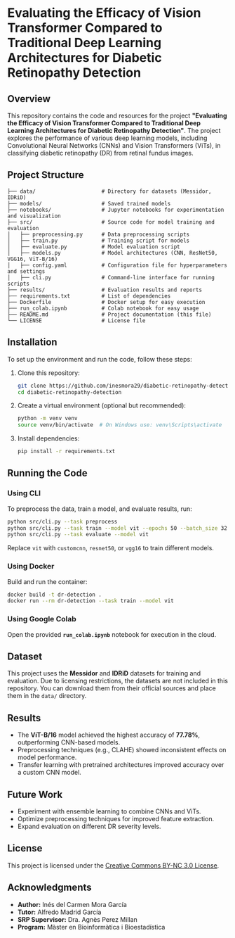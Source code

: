 # Evaluating the Efficacy of Vision Transformer Compared to Traditional Deep Learning Architectures for Diabetic Retinopathy Detection

## Overview
This repository contains the code and resources for the project **"Evaluating the Efficacy of Vision Transformer Compared to Traditional Deep Learning Architectures for Diabetic Retinopathy Detection"**. The project explores the performance of various deep learning models, including Convolutional Neural Networks (CNNs) and Vision Transformers (ViTs), in classifying diabetic retinopathy (DR) from retinal fundus images.

## Project Structure
```
├── data/                     # Directory for datasets (Messidor, IDRiD)
├── models/                   # Saved trained models
├── notebooks/                # Jupyter notebooks for experimentation and visualization
├── src/                      # Source code for model training and evaluation
│   ├── preprocessing.py      # Data preprocessing scripts
│   ├── train.py              # Training script for models
│   ├── evaluate.py           # Model evaluation script
│   ├── models.py             # Model architectures (CNN, ResNet50, VGG16, ViT-B/16)
│   ├── config.yaml           # Configuration file for hyperparameters and settings
│   ├── cli.py                # Command-line interface for running scripts
├── results/                  # Evaluation results and reports
├── requirements.txt          # List of dependencies
├── Dockerfile                # Docker setup for easy execution
├── run_colab.ipynb           # Colab notebook for easy usage
├── README.md                 # Project documentation (this file)
└── LICENSE                   # License file
```

## Installation
To set up the environment and run the code, follow these steps:

1. Clone this repository:
   ```bash
   git clone https://github.com/inesmora29/diabetic-retinopathy-detection.git
   cd diabetic-retinopathy-detection
   ```
2. Create a virtual environment (optional but recommended):
   ```bash
   python -m venv venv
   source venv/bin/activate  # On Windows use: venv\Scripts\activate
   ```
3. Install dependencies:
   ```bash
   pip install -r requirements.txt
   ```

## Running the Code
### **Using CLI**
To preprocess the data, train a model, and evaluate results, run:
```bash
python src/cli.py --task preprocess
python src/cli.py --task train --model vit --epochs 50 --batch_size 32
python src/cli.py --task evaluate --model vit
```
Replace `vit` with `customcnn`, `resnet50`, or `vgg16` to train different models.

### **Using Docker**
Build and run the container:
```bash
docker build -t dr-detection .
docker run --rm dr-detection --task train --model vit
```

### **Using Google Colab**
Open the provided **`run_colab.ipynb`** notebook for execution in the cloud.

## Dataset
This project uses the **Messidor** and **IDRiD** datasets for training and evaluation. Due to licensing restrictions, the datasets are not included in this repository. You can download them from their official sources and place them in the `data/` directory.

## Results
- The **ViT-B/16** model achieved the highest accuracy of **77.78%**, outperforming CNN-based models.
- Preprocessing techniques (e.g., CLAHE) showed inconsistent effects on model performance.
- Transfer learning with pretrained architectures improved accuracy over a custom CNN model.

## Future Work
- Experiment with ensemble learning to combine CNNs and ViTs.
- Optimize preprocessing techniques for improved feature extraction.
- Expand evaluation on different DR severity levels.

## License
This project is licensed under the [Creative Commons BY-NC 3.0 License](https://creativecommons.org/licenses/by-nc/3.0).

## Acknowledgments
- **Author:** Inés del Carmen Mora García
- **Tutor:** Alfredo Madrid García
- **SRP Supervisor:** Dra. Agnès Perez Millan
- **Program:** Màster en Bioinformàtica i Bioestadística



